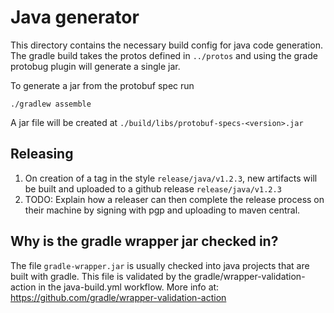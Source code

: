 # Java generator

This directory contains the necessary build config for java code generation. The gradle
build takes the protos defined in `../protos` and using the grade protobug plugin will
generate a single jar.

To generate a jar from the protobuf spec run
```
./gradlew assemble
```
A jar file will be created at `./build/libs/protobuf-specs-<version>.jar`

## Releasing

1. On creation of a tag in the style `release/java/v1.2.3`, new artifacts will be built and
uploaded to a github release `release/java/v1.2.3`
2. TODO: Explain how a releaser can then complete the release process on their machine by signing
with pgp and uploading to maven central.

## Why is the gradle wrapper jar checked in?

The file `gradle-wrapper.jar` is usually checked into java projects that are built with gradle.
This file is validated by the gradle/wrapper-validation-action in the java-build.yml workflow.
More info at: https://github.com/gradle/wrapper-validation-action

